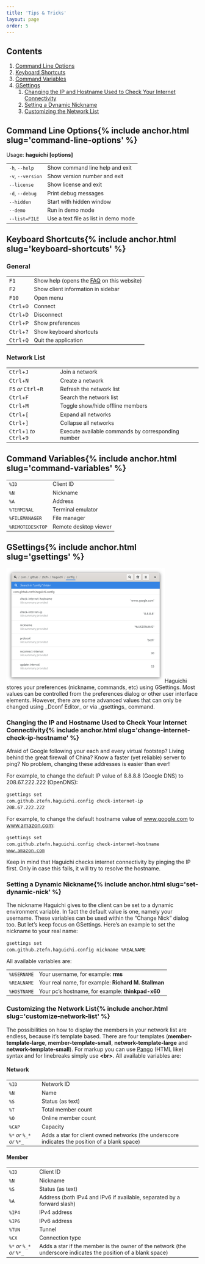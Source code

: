 ```yaml
---
title: 'Tips & Tricks'
layout: page
order: 5
---
```

## Contents

  1. [Command Line Options](#command-line-options)
  2. [Keyboard Shortcuts](#keyboard-shortcuts)
  3. [Command Variables](#command-variables)
  4. [GSettings](#gsettings) 
      1. [Changing the IP and Hostname Used to Check Your Internet Connectivity](#change-internet-check-ip-hostname)
      2. [Setting a Dynamic Nickname](#set-dynamic-nick)
      3. [Customizing the Network List](#customize-network-list)


<h2 id="command-line-options">Command Line Options{% include anchor.html slug='command-line-options' %}</h2>
<p>Usage: <b>haguichi [options]</b></p>
<table>
  <tr>
    <td>
      <code>-h</code>, <code>--help</code>
    </td>
    <td>
      Show command line help and exit
    </td>
  </tr>
  <tr>
    <td>
      <code>-v</code>, <code>--version</code>
    </td>
    <td>
      Show version number and exit
    </td>
  </tr>
  <tr>
    <td>
      <code>--license</code>
    </td>
    <td>
      Show license and exit
    </td>
  </tr>
  <tr>
    <td>
      <code>-d</code>, <code>--debug</code>
    </td>
    <td>
      Print debug messages
    </td>
  </tr>
  <tr>
    <td>
      <code>--hidden</code>
    </td>
    <td>
      Start with hidden window
    </td>
  </tr>
  <tr>
    <td>
      <code>--demo</code>
    </td>
    <td>
      Run in demo mode
    </td>
  </tr>
  <tr>
    <td>
      <code>--list=FILE</code>
    </td>
    <td>
      Use a text file as list in demo mode
    </td>
  </tr>
</table>

<h2 id="keyboard-shortcuts">Keyboard Shortcuts{% include anchor.html slug='keyboard-shortcuts' %}</h2>
<h3>General</h3>
<table>
  <tr>
    <td>
      <kbd>F1</kbd>
    </td>
    <td>
      Show help (opens the <a href="/faq/">FAQ</a> on this website)
    </td>
  </tr>
  <tr>
    <td>
      <kbd>F2</kbd>
    </td>
    <td>
      Show client information in sidebar
    </td>
  </tr>
  <tr>
    <td>
      <kbd>F10</kbd>
    </td>
    <td>
      Open menu
    </td>
  </tr>
  <tr>
    <td>
      <kbd>Ctrl</kbd>+<kbd>O</kbd>
    </td>
    <td>
      Connect
    </td>
  </tr>
  <tr>
    <td>
      <kbd>Ctrl</kbd>+<kbd>D</kbd>
    </td>
    <td>
      Disconnect
    </td>
  </tr>
  <tr>
    <td>
      <kbd>Ctrl</kbd>+<kbd>P</kbd>
    </td>
    <td>
      Show preferences
    </td>
  </tr>
  <tr>
    <td>
      <kbd>Ctrl</kbd>+<kbd>?</kbd>
    </td>
    <td>
      Show keyboard shortcuts
    </td>
  </tr>
  <tr>
    <td>
      <kbd>Ctrl</kbd>+<kbd>Q</kbd>
    </td>
    <td>
      Quit the application
    </td>
  </tr>
</table>
<h3>Network List</h3>
<table>
  <tr>
    <td>
      <kbd>Ctrl</kbd>+<kbd>J</kbd>
    </td>
    <td>
      Join a network
    </td>
  </tr>
  <tr>
    <td>
      <kbd>Ctrl</kbd>+<kbd>N</kbd>
    </td>
    <td>
      Create a network
    </td>
  </tr>
  <tr>
    <td>
      <kbd>F5</kbd> <em>or</em> <span style="white-space: nowrap;"><kbd>Ctrl</kbd>+<kbd>R</kbd></span>
    </td>
    <td>
      Refresh the network list
    </td>
  </tr>
  <tr>
    <td>
      <kbd>Ctrl</kbd>+<kbd>F</kbd>
    </td>
    <td>
      Search the network list
    </td>
  </tr>
  <tr>
    <td>
      <kbd>Ctrl</kbd>+<kbd>M</kbd>
    </td>
    <td>
      Toggle show/hide offline members
    </td>
  </tr>
  <tr>
    <td>
      <kbd>Ctrl</kbd>+<kbd>[</kbd>
    </td>
    <td>
      Expand all networks
    </td>
  </tr>
  <tr>
    <td>
      <kbd>Ctrl</kbd>+<kbd>]</kbd>
    </td>
    <td>
      Collapse all networks
    </td>
  </tr>
  <tr>
    <td>
      <kbd>Ctrl</kbd>+<kbd>1</kbd> <em>to</em> <kbd>Ctrl</kbd>+<kbd>9</kbd>
    </td>
    <td>
      Execute available commands by corresponding number
    </td>
  </tr>
</table>

<h2 id="command-variables">Command Variables{% include anchor.html slug='command-variables' %}</h2>
<table>
  <tr>
    <td>
      <code>%ID</code>
    </td>
    <td>
      Client ID
    </td>
  </tr>
  <tr>
    <td>
      <code>%N</code>
    </td>
    <td>
      Nickname
    </td>
  </tr>
  <tr>
    <td>
      <code>%A</code>
    </td>
    <td>
      Address
    </td>
  </tr>
  <tr>
    <td>
      <code>%TERMINAL</code>
    </td>
    <td>
      Terminal emulator
    </td>
  </tr>
  <tr>
    <td>
      <code>%FILEMANAGER</code>
    </td>
    <td>
      File manager
    </td>
  </tr>
  <tr>
    <td>
      <code>%REMOTEDESKTOP</code>
    </td>
    <td>
      Remote desktop viewer
    </td>
  </tr>
</table>

<h2 id="gsettings">GSettings{% include anchor.html slug='gsettings' %}</h2>
<img class="alignright" src="/resources/dconf-editor.png" alt="Dconf Editor" width="415" height="300" />Haguichi stores your preferences (nickname, commands, etc) using GSettings. Most values can be controlled from the preferences dialog or other user interface elements. However, there are some advanced values that can only be changed using _Dconf Editor_ or via _gsettings_ command.

<h3 id="change-internet-check-ip-hostname">Changing the IP and Hostname Used to Check Your Internet Connectivity{% include anchor.html slug='change-internet-check-ip-hostname' %}</h3>
Afraid of Google following your each and every virtual footstep? Living behind the great firewall of China? Know a faster (yet reliable) server to ping? No problem, changing these addresses is easier than ever!

For example, to change the default IP value of 8.8.8.8 (Google DNS) to 208.67.222.222 (OpenDNS):
  
<code class="user clipboard">gsettings set com.github.ztefn.haguichi.config check-internet-ip 208.67.222.222</code>

For example, to change the default hostname value of www.google.com to www.amazon.com:
  
<code class="user clipboard">gsettings set com.github.ztefn.haguichi.config check-internet-hostname www.amazon.com</code>

Keep in mind that Haguichi checks internet connectivity by pinging the IP first. Only in case this fails, it will try to resolve the hostname.

<h3 id="set-dynamic-nick">Setting a Dynamic Nickname{% include anchor.html slug='set-dynamic-nick' %}</h3>
The nickname Haguichi gives to the client can be set to a dynamic environment variable. In fact the default value is one, namely your username. These variables can be used within the &#8220;Change Nick&#8221; dialog too. But let&#8217;s keep focus on GSettings. Here&#8217;s an example to set the nickname to your real name:
  
<code class="user clipboard">gsettings set com.github.ztefn.haguichi.config nickname %REALNAME</code>

All available variables are:

<table>
  <tr>
    <td>
      <code>%USERNAME</code>
    </td>
    <td>
      Your username, for example: <b>rms</b>
    </td>
  </tr>
  <tr>
    <td>
      <code>%REALNAME</code>
    </td>
    <td>
      Your real name, for example: <b>Richard M. Stallman</b>
    </td>
  </tr>
  <tr>
    <td>
      <code>%HOSTNAME</code>
    </td>
    <td>
      Your pc&#8217;s hostname, for example: <b>thinkpad-x60</b>
    </td>
  </tr>
</table>

<h3 id="customize-network-list">Customizing the Network List{% include anchor.html slug='customize-network-list' %}</h3>
The possibilities on how to display the members in your network list are endless, because it’s template based. There are four templates (<b>member-template-large</b>, <b>member-template-small</b>, <b>network-template-large</b> and <b>network-template-small</b>). For markup you can use <a href="https://docs.gtk.org/Pango/pango_markup.html#pango-markup" target="_blank">Pango</a> (HTML like) syntax and for linebreaks simply use <strong>&lt;br&gt;</strong>. All available variables are:

#### Network

<table>
  <tr>
    <td>
      <code>%ID</code>
    </td>
    <td>
      Network ID
    </td>
  </tr>
  <tr>
    <td>
      <code>%N</code>
    </td>
    <td>
      Name
    </td>
  </tr>
  <tr>
    <td>
      <code>%S</code>
    </td>
    <td>
      Status (as text)
    </td>
  </tr>
  <tr>
    <td>
      <code>%T</code>
    </td>
    <td>
      Total member count
    </td>
  </tr>
  <tr>
    <td>
      <code>%O</code>
    </td>
    <td>
      Online member count
    </td>
  </tr>
  <tr>
    <td>
      <code>%CAP</code>
    </td>
    <td>
      Capacity
    </td>
  </tr>
  <tr>
    <td>
      <code>%*</code> <em>or</em> <code>%_*</code> <em>or</em> <code>%*_</code>
    </td>
    <td>
      Adds a star for client owned networks (the underscore indicates the position of a blank space)
    </td>
  </tr>
</table>

#### Member

<table>
  <tr>
    <td>
      <code>%ID</code>
    </td>
    <td>
      Client ID
    </td>
  </tr>
  <tr>
    <td>
      <code>%N</code>
    </td>
    <td>
      Nickname
    </td>
  </tr>
  <tr>
    <td>
      <code>%S</code>
    </td>
    <td>
      Status (as text)
    </td>
  </tr>
  <tr>
    <td>
      <code>%A</code>
    </td>
    <td>
      Address (both IPv4 and IPv6 if available, separated by a forward slash)
    </td>
  </tr>
  <tr>
    <td>
      <code>%IP4</code>
    </td>
    <td>
      IPv4 address
    </td>
  </tr>
  <tr>
    <td>
      <code>%IP6</code>
    </td>
    <td>
      IPv6 address
    </td>
  </tr>
  <tr>
    <td>
      <code>%TUN</code>
    </td>
    <td>
      Tunnel
    </td>
  </tr>
  <tr>
    <td>
      <code>%CX</code>
    </td>
    <td>
      Connection type
    </td>
  </tr>
  <tr>
    <td>
      <code>%*</code> <em>or</em> <code>%_*</code> <em>or</em> <code>%*_</code>
    </td>
    <td>
      Adds a star if the member is the owner of the network (the underscore indicates the position of a blank space)
    </td>
  </tr>
</table>
